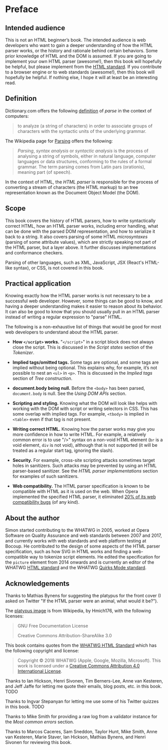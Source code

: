 # Preface

## Intended audience

This is not an HTML beginner’s book. The intended audience is web developers who want to gain a deeper understanding of how the HTML parser works, or the history and rationale behind certain behaviors. Some prior knowledge of HTML and the DOM is assumed. If you are going to implement your own HTML parser (awesome!), then this book will hopefully be helpful, but please implement from the [HTML standard](https://html.spec.whatwg.org/multipage/). If you contribute to a browser engine or to web standards (awesome!), then this book will hopefully be helpful. If nothing else, I hope it will at least be an interesting read.

## Definition

Dictionary.com offers the following [definition](https://www.dictionary.com/browse/parse) of *parse* in the context of computers:

> to analyze (a string of characters) in order to associate groups of characters with the syntactic units of the underlying grammar.

The Wikipedia page for [Parsing](https://en.wikipedia.org/wiki/Parsing) offers the following:

> *Parsing*, *syntax analysis* or *syntactic analysis* is the process of analysing a string of symbols, either in natural language, computer languages or data structures, conforming to the rules of a formal grammar. The term parsing comes from Latin pars (orationis), meaning part (of speech).

In the context of HTML, the *HTML parser* is responsible for the process of converting a stream of characters (the HTML markup) to an tree representation known as the Document Object Model (the DOM).

## Scope

This book covers the history of HTML parsers, how to write syntactically correct HTML, how an HTML parser works, including error handling, what can be done with the parsed DOM representation, and how to serialize it back to a string. It also covers parsing of some HTML *microsyntaxes* (parsing of some attribute values), which are strictly speaking not part of the HTML parser, but a layer above. It further discusses implementations and conformance checkers.

Parsing of other languages, such as XML, JavaScript, JSX (React's HTML-like syntax), or CSS, is not covered in this book.

## Practical application

Knowing exactly how the HTML parser works is not necessary to be a successful web developer. However, some things can be good to know, and having a deeper understanding makes it easier to reason about its behavior. It can also be good to know that you should usually  pull in an HTML parser instead of writing a regular expression to "parse" HTML.

The following is a non-exhaustive list of things that would be good for most web developers to understand about the HTML parser.

* **How `</script>` works.** "`</script>`" in a script block does not always close the script. This is discussed in the *Script states* section of the *Tokenizer*.

* **Implied tags/omitted tags.** Some tags are optional, and some tags are implied without being optional. This explains why, for example, it’s not possible to nest an `<ul>` in `<p>`. This is discussed in the *Implied tags* section of *Tree construction*.

* **document.body being null.** Before the `<body>` has been parsed, `document.body` is null. See the *Using DOM APIs* section.

* **Scripting and styling.** Knowing what the DOM will look like helps with working with the DOM with script or writing selectors in CSS. This has some overlap with implied tags. For example, `<tbody>` is implied in `<table>` even if that tag is not present.

* **Writing correct HTML.** Knowing how the parser works may give you more confidence in how to write HTML. For example, a relatively common error is to use "/>" syntax on a non-void HTML element (`br` is a void element, `div` is not void), although that is not supported (it will be treated as a regular start tag, ignoring the slash).

* **Security.** For example, cross-site scripting attacks sometimes target holes in sanitizers. Such attacks may be prevented by using an HTML parser-based sanitizer. See the *HTML parser implementations* section for examples of such sanitizers.

* **Web compatibility.** The HTML parser specification is known to be compatible with HTML as it is used on the web. When Opera implemented the specified HTML parser, it eliminated [20% of its web compatibility bugs](https://dev.opera.com/blog/opera-mini-server-upgrade/) (of any kind).

## About the author

Simon started contributing to the WHATWG in 2005, worked at Opera Software on Quality Assurance and web standards between 2007 and 2017, and currently works with web standards and web platform testing at Bocoup. He contributed to the design of some aspects of the HTML parser specification, such as how SVG in HTML works and finding a web-compatible way to tokenize script elements. He edited the specification for the `picture` element from 2014 onwards and is currently an editor of the WHATWG [HTML standard](https://html.spec.whatwg.org/) and the WHATWG [Quirks Mode standard](https://quirks.spec.whatwg.org/).

## Acknowledgements

Thanks to Mathias Bynens for suggesting the platypus for the front cover (I asked on Twitter "If the HTML parser were an animal, what would it be?").

The [platypus image](https://en.wikipedia.org/wiki/File:Platypus_sketch_by_Hmich176.gif) is from Wikipedia, by Hmich176, with the following licenses:

> GNU Free Documentation License
>
> Creative Commons Attribution-ShareAlike 3.0

This book contains quotes from the [WHATWG HTML Standard](https://html.spec.whatwg.org/multipage/) which has the following copyright and license:

> Copyright © 2018 WHATWG (Apple, Google, Mozilla, Microsoft). This work is licensed under a [Creative Commons Attribution 4.0 International License](https://creativecommons.org/licenses/by/4.0/).

Thanks to Ian Hickson, Henri Sivonen, Tim Berners-Lee, Anne van Kesteren, and Jeff Jaffe for letting me quote their emails, blog posts, etc. in this book. TODO

Thanks to Ingvar Stepanyan for letting me use some of his Twitter quizzes in this book. TODO

Thanks to Mike Smith for providing a raw log from a validator instance for the *Most common errors* section.

Thanks to Marcos Caceres, Sam Sneddon, Taylor Hunt, Mike Smith, Anne van Kesteren, Marie Staver, Ian Hickson, Mathias Bynens, and Henri Sivonen for reviewing this book.
